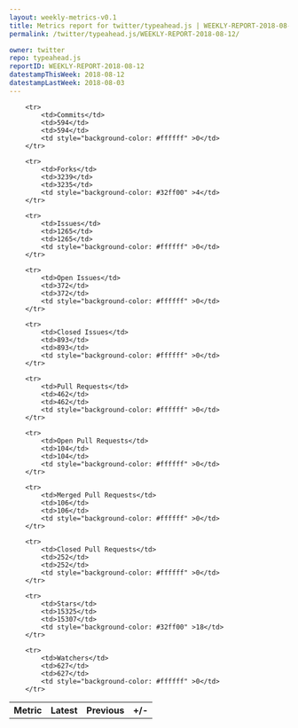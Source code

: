 ```yaml
---
layout: weekly-metrics-v0.1
title: Metrics report for twitter/typeahead.js | WEEKLY-REPORT-2018-08-12
permalink: /twitter/typeahead.js/WEEKLY-REPORT-2018-08-12/

owner: twitter
repo: typeahead.js
reportID: WEEKLY-REPORT-2018-08-12
datestampThisWeek: 2018-08-12
datestampLastWeek: 2018-08-03
---
```




<table style="width: 100%;">
    <tr>
        <th>Metric</th>
        <th>Latest</th>
        <th>Previous</th>
        <th>+/-</th>
    </tr>

        <tr>
            <td>Commits</td>
            <td>594</td>
            <td>594</td>
            <td style="background-color: #ffffff" >0</td>
        </tr>
        
        <tr>
            <td>Forks</td>
            <td>3239</td>
            <td>3235</td>
            <td style="background-color: #32ff00" >4</td>
        </tr>
        
        <tr>
            <td>Issues</td>
            <td>1265</td>
            <td>1265</td>
            <td style="background-color: #ffffff" >0</td>
        </tr>
        
        <tr>
            <td>Open Issues</td>
            <td>372</td>
            <td>372</td>
            <td style="background-color: #ffffff" >0</td>
        </tr>
        
        <tr>
            <td>Closed Issues</td>
            <td>893</td>
            <td>893</td>
            <td style="background-color: #ffffff" >0</td>
        </tr>
        
        <tr>
            <td>Pull Requests</td>
            <td>462</td>
            <td>462</td>
            <td style="background-color: #ffffff" >0</td>
        </tr>
        
        <tr>
            <td>Open Pull Requests</td>
            <td>104</td>
            <td>104</td>
            <td style="background-color: #ffffff" >0</td>
        </tr>
        
        <tr>
            <td>Merged Pull Requests</td>
            <td>106</td>
            <td>106</td>
            <td style="background-color: #ffffff" >0</td>
        </tr>
        
        <tr>
            <td>Closed Pull Requests</td>
            <td>252</td>
            <td>252</td>
            <td style="background-color: #ffffff" >0</td>
        </tr>
        
        <tr>
            <td>Stars</td>
            <td>15325</td>
            <td>15307</td>
            <td style="background-color: #32ff00" >18</td>
        </tr>
        
        <tr>
            <td>Watchers</td>
            <td>627</td>
            <td>627</td>
            <td style="background-color: #ffffff" >0</td>
        </tr>
        
</table>
